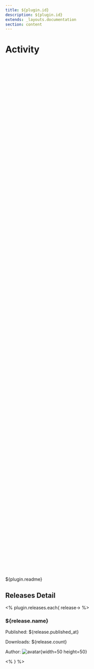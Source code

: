 ```yaml
---
title: ${plugin.id}
description: ${plugin.id}
extends: _layouts.documentation
section: content
---
```


# Activity

<div style="position: relative; height:40vh; width:80vw">
    <canvas id="releases"></canvas>
</div>
<script type="module" src="${plugin.id}.js"></script>

${plugin.readme}

## Releases Detail

<% plugin.releases.each{ release-> %>
### ${release.name}

Published: ${release.published_at}

Downloads: ${release.count}

Author: ![avatar](${release.avatar} "${release.author}"){width=50 height=50}

<% } %>
